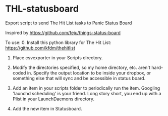 THL-statusboard
===============

Export script to send The Hit List tasks to Panic Status Board

Inspired by https://github.com/feju/things-status-board

To use:
0. Install this python library for The Hit List: https://github.com/kfdm/thehitlist

1. Place csvexporter in your Scripts directory.

2. Modify the directories specified, so my home directory, etc. aren't hard-coded in. Specify the output location to be inside your dropbox, or something else that will sync and be accessible in status board.

3. Add an item in your scripts folder to periodically run the item. Googling 'launchd scheduling' is your friend. Long story short, you end up with a Plist in your LaunchDaemons directory.

4. Add the new item in Statusboard.
